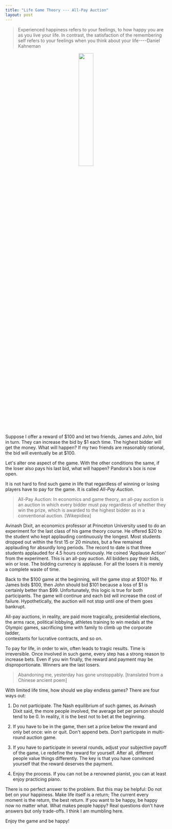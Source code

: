 ```yaml
---
title: "Life Game Theory --- All-Pay Auction"
layout: post
---
```


> Experienced happiness refers to your feelings, to how happy you are as you live your life. 
In contrast, the satisfaction of the remembering self refers to your feelings when you think 
about your life----Daniel Kahneman


<p align="center">
  <img src="http://linhui.org/images/Jokes/TruthOfHuman.png"  width="30%" />
</p>


Suppose I offer a reward of $100 and let two friends, James and John, bid in turn. They can increase the bid by $1 each time.
The highest bidder will get the money. What will happen? If my two friends are reasonably rational, 
the bid will eventually be at $100.  

Let's alter one aspect of the game. With the other conditions the same, 
if the loser also pays his last bid, what will happen? Pandora's box is now open.  

It is not hard to find such game in life that regardless of winning or losing players have to pay for the game. 
It is called _All-Pay Auction_.  

> All-Pay Auction: In economics and game theory, an all-pay auction is an auction in which every bidder must pay
regardless of whether they win the prize, which is awarded to the highest bidder 
 as in a conventional auction. [Wikepidiea]

Avinash Dixit, an economics professor at Princeton University used to do an experiment for the last class of his
game theory course. He offered $20 to the student who kept applauding continuously the 
longest. Most students dropped out within the first 15 or 20 minutes, but a few 
remained applauding for absurdly long periods. The record to date is that three students applauded for
4.5 hours continuously. He coined 'Applause Action' from the experiment. This is an all-pay auction. 
 All bidders pay their bids, win or lose. The bidding currency is applause. 
 For all the losers it is merely a complete waste of time.

Back to the $100 game at the beginning, will the game stop at $100? No. If James bids $100, then John should bid $101 
because a loss of $1 is certainly better than $99. Unfortunately, this logic is true for both participants. 
The game will continue and each bid will increase the cost of failure. 
Hypothetically, the auction will not stop until one of them goes bankrupt. 

All-pay auctions, in reality, are paid more tragically, presidential elections, the arms race, political lobbying, 
athletes training to win medals at the Olympic games, sacrificing time with family to climb up the corporate ladder,  
contestants for lucrative contracts, and so on. 

To pay for life, in order to win, often leads to tragic results. Time is irreversible. Once involved in such game, 
every step has a strong reason to increase bets. Even if you win finally, the reward and payment 
may be disproportionate. Winners are the last losers.

> Abandoning me, yesterday has gone unstoppably. [translated from a Chinese ancient poem]


With limited life time, how should we play endless games? There are four ways out:

1. Do not participate. The Nash equilibrium of such games, as Avinash Dixit said, 
the more people involved, the average bet per person should tend to be 0. 
In reality, it is the best not to bet at the beginning. 

1. If you have to be in the game, then set a price below the reward and only bet once: win or quit. Don't append bets. 
Don't participate in multi-round auction game.

1. If you have to participate in several rounds, adjust your subjective payoff of the game, i.e redefine the reward
for yourself. After all, different people value things differently. The key is that you have convinced yourself that 
the reward deserves the payment.

1. Enjoy the process. If you can not be a renowned pianist, you can at least enjoy practicing piano.

There is no perfect answer to the problem. But this may be helpful: Do not bet on your happiness. 
Make life itself is a return; The current every moment is the return, the best return.
If you want to be happy, be happy now no matter what. What makes people happy? 
Real questions don't have answers but only trade-offs. I think I am mumbling here. 

Enjoy the game and be happy!

